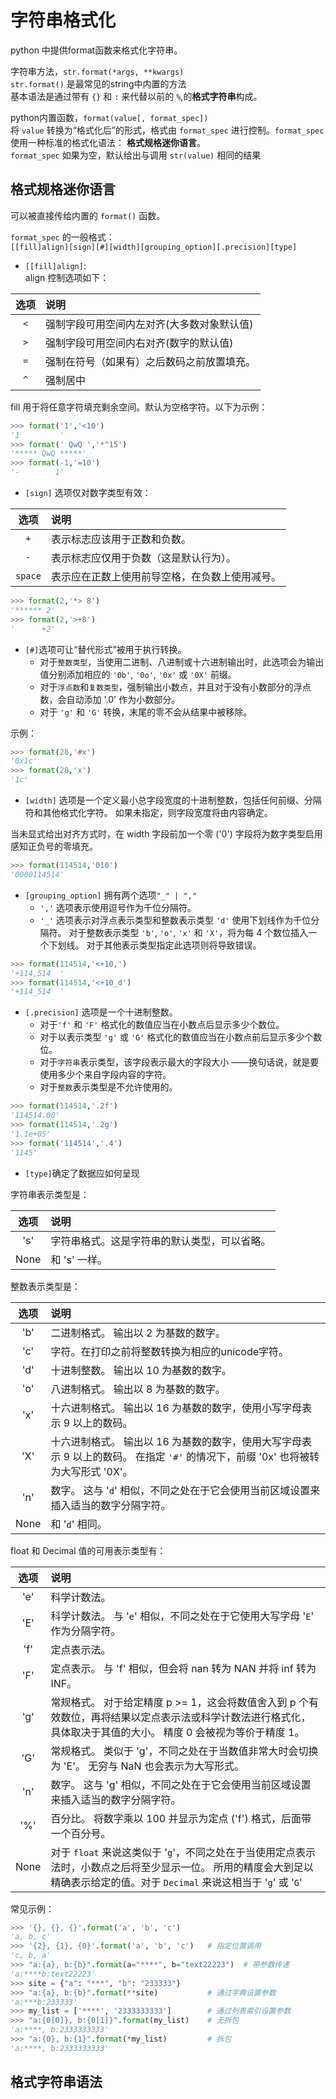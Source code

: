 # 字符串格式化
python 中提供format函数来格式化字符串。

字符串方法，`str.format(*args, **kwargs)`  
`str.format()` 是最常见的string中内置的方法  
基本语法是通过带有 `{}` 和 `:` 来代替以前的 `%`,的**格式字符串**构成。

python内置函数，`format(value[, format_spec])`  
将 `value` 转换为“格式化后”的形式，格式由 `format_spec` 进行控制。`format_spec` 使用一种标准的格式化语法： **格式规格迷你语言**。  
`format_spec` 如果为空，默认给出与调用 `str(value)` 相同的结果

## 格式规格迷你语言
可以被直接传给内置的 `format()` 函数。

`format_spec` 的一般格式：  
`[[fill]align][sign][#][width][grouping_option][.precision][type]`
- `[[fill]align]`:    
align 控制选项如下：  

|选项|说明|
|:--:|:--|
|`<`|强制字段可用空间内左对齐(大多数对象默认值)|
|`>`|强制字段可用空间内右对齐(数字的默认值)|
|`=`|强制在符号（如果有）之后数码之前放置填充。|
|`^`|强制居中|

fill 用于将任意字符填充剩余空间。默认为空格字符。以下为示例：
```python
>>> format('1','<10')
'1         '
>>> format(' QwQ ','*^15')
'***** QwQ *****'
>>> format(-1,'=10')
'-        1'
```
- `[sign]` 选项仅对数字类型有效：

|选项|说明|
|:--:|:--|
|`+`|表示标志应该用于正数和负数。|
|`-`|表示标志应仅用于负数（这是默认行为）。|
|`space`|表示应在正数上使用前导空格，在负数上使用减号。|
```python
>>> format(2,'*> 8')
'****** 2'
>>> format(2,'>+8')
'      +2'
```
- `[#]`选项可让“替代形式”被用于执行转换。
    - 对于`整数类型`，当使用二进制、八进制或十六进制输出时，此选项会为输出值分别添加相应的 `'0b'`, `'0o'`, `'0x'` 或 `'0X'` 前缀。 
    - 对于`浮点数`和`复数类型`，强制输出小数点，并且对于没有小数部分的浮点数，会自动添加 '.0' 作为小数部分。 
    - 对于 `'g'` 和 `'G'` 转换，末尾的零不会从结果中被移除。

示例：
```python
>>> format(28,'#x')
'0x1c'
>>> format(28,'x')
'1c'
```
- `[width]` 选项是一个定义最小总字段宽度的十进制整数，包括任何前缀、分隔符和其他格式化字符。 如果未指定，则字段宽度将由内容确定。  

当未显式给出对齐方式时，在 width 字段前加一个零 ('0') 字段将为数字类型启用感知正负号的零填充。
```python
>>> format(114514,'010')
'0000114514'
```
- `[grouping_option]` 拥有两个选项`"_" | ","`
    - `','` 选项表示使用逗号作为千位分隔符。
    - `'_'` 选项表示对浮点表示类型和整数表示类型 `'d'` 使用下划线作为千位分隔符。 对于整数表示类型 `'b'`, `'o'`, `'x'` 和 `'X'`，将为每 4 个数位插入一个下划线。 对于其他表示类型指定此选项则将导致错误。

```python
>>> format(114514,'<+10,')
'+114,514  '
>>> format(114514,'<+10_d')
'+114_514  '
```
- `[.precision]` 选项是一个十进制整数。
    - 对于`'f'` 和 `'F'` 格式化的数值应当在小数点后显示多少个数位。
    - 对于以表示类型 `'g'` 或 `'G'` 格式化的数值应当在小数点前后显示多少个数位。 
    - 对于`字符串`表示类型，该字段表示最大的字段大小 ——换句话说，就是要使用多少个来自字段内容的字符。 
    - 对于`整数`表示类型是不允许使用的。

```python
>>> format(114514,'.2f')
'114514.00'
>>> format(114514,'.2g')
'1.1e+05'
>>> format('114514','.4')
'1145'
```
- `[type]`确定了数据应如何呈现  

字符串表示类型是：

|选项|说明|
|:--:|:--|
|'s'|字符串格式。这是字符串的默认类型，可以省略。|
|None|和 's' 一样。|

整数表示类型是：

|选项|说明|
|:--:|:--|
|'b'|二进制格式。 输出以 2 为基数的数字。|
|'c'|字符。在打印之前将整数转换为相应的unicode字符。|
|'d'|十进制整数。 输出以 10 为基数的数字。|
|'o'|八进制格式。 输出以 8 为基数的数字。|
|'x'|十六进制格式。 输出以 16 为基数的数字，使用小写字母表示 9 以上的数码。|
|'X'|十六进制格式。 输出以 16 为基数的数字，使用大写字母表示 9 以上的数码。 在指定 `'#'` 的情况下，前缀 '0x' 也将被转为大写形式 '0X'。|
|'n'|数字。 这与 '`d`' 相似，不同之处在于它会使用当前区域设置来插入适当的数字分隔字符。|
|None|和 '`d`' 相同。|

float 和 Decimal 值的可用表示类型有：

|选项|说明|
|:--:|:--|
|'e'|科学计数法。 |
|'E'|科学计数法。 与 '`e`' 相似，不同之处在于它使用大写字母 '`E`' 作为分隔字符。|
|'f'|定点表示法。 |
|'F'|定点表示。 与 'f' 相似，但会将 nan 转为 NAN 并将 inf 转为 INF。|
|'g'|常规格式。 对于给定精度 p >= 1，这会将数值舍入到 p 个有效数位，再将结果以定点表示法或科学计数法进行格式化，具体取决于其值的大小。 精度 0 会被视为等价于精度 1。|
|'G'|常规格式。 类似于 'g'，不同之处在于当数值非常大时会切换为 'E'。 无穷与 NaN 也会表示为大写形式。|
|'n'|数字。 这与 'g' 相似，不同之处在于它会使用当前区域设置来插入适当的数字分隔字符。|
|'%'|百分比。 将数字乘以 100 并显示为定点 ('f') 格式，后面带一个百分号。|
|None|对于 `float` 来说这类似于 '`g`'，不同之处在于当使用定点表示法时，小数点之后将至少显示一位。 所用的精度会大到足以精确表示给定的值。对于 `Decimal` 来说这相当于 '`g`' 或 '`G`'|



常见示例：
```python
>>> '{}, {}, {}'.format('a', 'b', 'c')
'a, b, c'
>>> '{2}, {1}, {0}'.format('a', 'b', 'c')   # 指定位置调用
'c, b, a'
>>> "a:{a}, b:{b}".format(a="****", b="text22223")  # 带参数传递
'a:****b:text22223'
>>> site = {"a": "***", "b": "233333"}
>>> "a:{a}, b:{b}".format(**site)           # 通过字典设置参数
'a:***b:233333'
>>> my_list = ['****', '2333333333']        # 通过列表索引设置参数
>>> "a:{0[0]}, b:{0[1]}".format(my_list)    # 无拆包
'a:****, b:2333333333'
>>> "a:{0}, b:{1}".format(*my_list)         # 拆包
'a:****, b:2333333333'
```

## 格式字符串语法